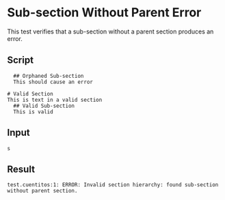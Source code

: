 # Sub-section Without Parent Error

This test verifies that a sub-section without a parent section produces an error.

## Script
```cuentitos
  ## Orphaned Sub-section
  This should cause an error

# Valid Section
This is text in a valid section
  ## Valid Sub-section
  This is valid
```

## Input
```input
s
```

## Result
```result
test.cuentitos:1: ERROR: Invalid section hierarchy: found sub-section without parent section.
```
